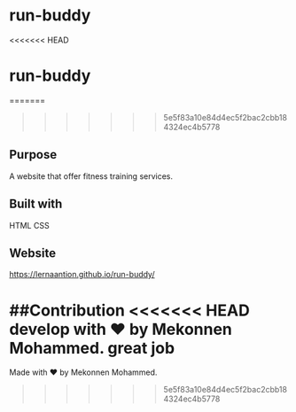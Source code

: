 # run-buddy

<<<<<<< HEAD
# run-buddy

=======
>>>>>>> 5e5f83a10e84d4ec5f2bac2cbb184324ec4b5778
## Purpose
A website that offer fitness training services.


## Built with

HTML CSS

## Website
https://lernaantion.github.io/run-buddy/

##Contribution
<<<<<<< HEAD
develop with ❤ by Mekonnen Mohammed.
great job
=======
Made with ❤ by Mekonnen Mohammed.
>>>>>>> 5e5f83a10e84d4ec5f2bac2cbb184324ec4b5778
